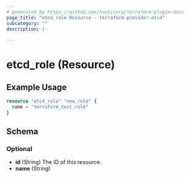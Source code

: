 ```yaml
---
# generated by https://github.com/hashicorp/terraform-plugin-docs
page_title: "etcd_role Resource - terraform-provider-etcd"
subcategory: ""
description: |-
  
---
```


# etcd_role (Resource)



## Example Usage

```terraform
resource "etcd_role" "new_role" {
  name = "terraform_test_role"
}
```

<!-- schema generated by tfplugindocs -->
## Schema

### Optional

- **id** (String) The ID of this resource.
- **name** (String)


